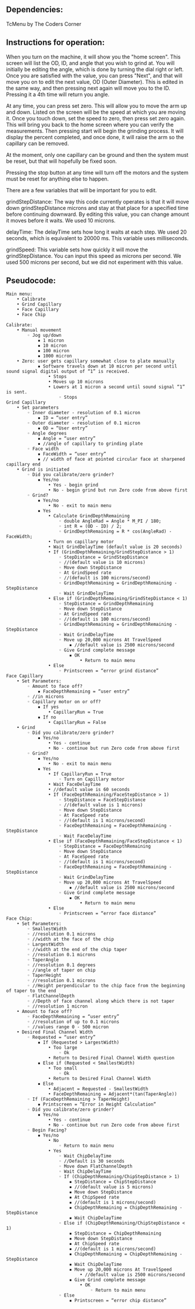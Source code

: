 ## Dependencies:

TcMenu by The Coders Corner


## Instructions for operation:

When you turn on the machine, it will show you the "home screen". This screen will list the 
OD, ID, and angle that you wish to grind at. You will initially be editing the angle, which is done
by turning the dial right or left. Once you are satisfied with the value, you can press "Next", and that
will move you on to edit the next value, OD (Outer Diameter). This is edited in the same way, and then pressing
next again will move you to the ID. Pressing it a 4th time will return you angle.

At any time, you can press set zero. This will allow you to move the arm up and down. Listed on the screen will be 
the speed at which you are moving it. Once you touch down, set the speed to zero, then press set zero again. 
This will bring you back to the home screen where you can verify the measurements. Then pressing start will begin the
grinding process. It will display the percent completed, and once done, it will raise the arm so the capillary can be removed.

At the moment, only one capillary can be ground and then the system must be reset, but that will hopefully be fixed soon.

Pressing the stop button at any time will turn off the motors and the system must be reset for anything else to happen.

There are a few variables that will be important for you to edit.

grindStepDistance: The way this code currently operates is that it will move down
		   grindStepDistance microns and stay at that place for a specified time
		   before continuing downward. By editing this value, you can change
		   amount it moves before it waits. We used 10 microns.

delayTime: 	   The delayTime sets how long it waits at each step. We used 20 seconds,
		   which is equivalent to 20000 ms. This variable uses milliseconds.


grindSpeed: 	   This variable sets how quickly it will move the grindStepDistance. You 
		   can input this speed as microns per second. We used 500 microns per second,
		   but we did not experiment with this value.



## Pseudocode:
```
Main menu:
    • Calibrate
    • Grind Capillary
    • Face Capillary 
    • Face Chip

Calibrate:
    • Manual movement
        ◦ Jog up/down
            ▪ 1 micron
            ▪ 10 micron
            ▪ 100 micron
            ▪ 1000 micron
    • Zero: user gets capillary somewhat close to plate manually
            ▪ Software travels down at 10 micron per second until sound signal digital output of “1” is received. 
                • Stops
                • Moves up 10 microns
                • Lowers at 1 micron a second until sound signal “1” is sent.
                    ◦ Stops
Grind Capillary
    • Set parameters
        ◦ Inner diameter - resolution of 0.1 micron
            ▪ ID = “user entry”
        ◦ Outer diameter - resolution of 0.1 micron
            ▪ OD = “User entry”
        ◦ Angle degrees
            ▪ Angle = “user entry”
            ▪ //angle of capillary to grinding plate
        ◦ Face width
            ▪ FaceWidth = “user entry”
            ▪ // width of face at pointed circular face at sharpened capillary end
    • Grind is initiated
        ◦ Did you calibrate/zero grinder?
            ▪ Yes/no
                • Yes - begin grind
                • No - begin grind but run Zero code from above first
        ◦ Grind?
            ▪ Yes/no
                • No - exit to main menu
            ▪ Yes
                • Calculate GrindDepthRemaining 
                    ◦ double AngleRad = Angle * M_PI / 180;
                    ◦ int R = (OD - ID) / 2;
                    ◦ GrindDepthRemaining = R * cos(AngleRad) - FaceWidth;
                • Turn on capillary motor
                • Wait GrindDelayTime (default value is 20 seconds)
                • If (GrindDepthRemaining/GrindStepDistance > 1)
                    ◦ StepDistance = GrindStepDistance
                    ◦ //(default value is 10 microns)
                    ◦ Move down StepDistance
                    ◦ At GrindSpeed rate 
                    ◦ //(default is 100 microns/second)
                    ◦ GrindDepthRemaining = GrindDepthRemaining - StepDistance
                    ◦ Wait GrindDelayTime
                • Else if (GrindDepthRemaining/GrindStepDistance < 1)
                    ◦ StepDistance = GrindDepthRemaining
                    ◦ Move down StepDistance
                    ◦ At GrindSpeed rate 
                    ◦ //(default is 100 microns/second)
                    ◦ GrindDepthRemaining = GrindDepthRemaining - StepDistance
                    ◦ Wait GrindDelayTime
                    ◦ Move up 20,000 microns At TravelSpeed
                        ▪ //default value is 2500 microns/second
                    ◦ Give Grind complete message
                        ▪ OK
                            • Return to main menu
                • Else
                    ◦ Printscreen = “error grind distance”
Face Capillary
    • Set Parameters:
        ◦ Amount to face off?
            ▪ FaceDepthRemaining = “user entry”
        ◦ //in microns
        ◦ Capillary motor on or off?
            ▪ If yes
                • CapillaryRun = True
            ▪ If no
                • CapillaryRun = False
    • Grind
        ◦ Did you calibrate/zero grinder?
            ▪ Yes/no
                • Yes - continue
                • No - continue but run Zero code from above first
        ◦ Grind?
            ▪ Yes/no
                • No - exit to main menu
            ▪ Yes
                • If CapillaryRun = True
                    ◦ Turn on Capillary motor
                • Wait FaceDelayTime
                • //default value is 60 seconds
                • If (FaceDepthRemaining/FaceStepDistance > 1)
                    ◦ StepDistance = FaceStepDistance
                    ◦ //(default value is 1 microns)
                    ◦ Move down StepDistance
                    ◦ At FaceSpeed rate 
                    ◦ //(default is 1 microns/second)
                    ◦ FaceDepthRemaining = FaceDepthRemaining - StepDistance
                    ◦ Wait FaceDelayTime
                • Else if (FaceDepthRemaining/FaceStepDistance < 1)
                    ◦ StepDistance = FaceDepthRemaining
                    ◦ Move down StepDistance
                    ◦ At FaceSpeed rate 
                    ◦ //(default is 1 microns/second)
                    ◦ FaceDepthRemaining = FaceDepthRemaining - StepDistance
                    ◦ Wait GrindDelayTime
                    ◦ Move up 20,000 microns At TravelSpeed
                        ▪ //default value is 2500 microns/second
                    ◦ Give Grind complete message
                        ▪ OK
                            • Return to main menu
                • Else
                    ◦ Printscreen = “error face distance”
Face Chip:
    • Set Parameters:
        ◦ SmallestWidth
        ◦ //resolution 0.1 microns
        ◦ //width at the face of the chip
        ◦ LargestWidth
        ◦ //width at the end of the chip taper
        ◦ //resolution 0.1 microns
        ◦ TaperAngle
        ◦ //resolution 0.1 degrees
        ◦ //angle of taper on chip
        ◦ TaperHeight
        ◦ //resolution 0.1 microns
        ◦ //Height perpendicular to the chip face from the beginning of taper to the end
        ◦ FlatChannelDepth
        ◦ //Depth of face channel along which there is not taper
        ◦ //resolution 1 micron
    • Amount to face off?
        ◦ FaceDepthRemaining = “user entry”
        ◦ //resolution of up to 0.1 microns
        ◦ //values range 0 - 500 micron
    • Desired Final Channel Width
        ◦ Requested = “user entry”
            ▪ If (Requested > LargestWidth)
                • Too large
                    ◦ Ok
                • Return to Desired Final Channel Width question
            ▪ Else if (Requested < SmallestWidth)
                • Too small
                    ◦ Ok
                • Return to Desired Final Channel Width
            ▪ Else
                • Adjacent = Requested - SmallestWidth
                • FaceDepthRemaining = Adjacent*(tan(TaperAngle))
        ◦ If (FaceDepthRemaining > TaperHeight)
            ▪ Printscreen = “Error in Height Calculation”
        ◦ Did you calibrate/zero grinder?
            ▪ Yes/no
                • Yes - continue
                • No - continue but run Zero code from above first
        ◦ Begin Facing?
            ▪ Yes/no
                • No
                    ◦ Return to main menu
                • Yes
                    ◦ Wait ChipDelayTime
                    ◦ //Default is 30 seconds
                    ◦ Move down FlatChannelDepth
                    ◦ Wait ChipDelayTime
                    ◦ If (ChipDepthRemaining/ChipStepDistance > 1)
                        ▪ StepDistance = ChipStepDistance
                        ▪ //(default value is 5 microns)
                        ▪ Move down StepDistance
                        ▪ At ChipSpeed rate 
                        ▪ //(default is 1 microns/second)
                        ▪ ChipDepthRemaining = ChipDepthRemaining - StepDistance
                        ▪ Wait ChipDelayTime
                    ◦ Else if (ChipDepthRemaining/ChipStepDistance < 1)
                        ▪ StepDistance = ChipDepthRemaining
                        ▪ Move down StepDistance
                        ▪ At ChipSpeed rate 
                        ▪ //(default is 1 microns/second)
                        ▪ ChipDepthRemaining = ChipDepthRemaining - StepDistance
                        ▪ Wait ChipDelayTime
                        ▪ Move up 20,000 microns At TravelSpeed
                            • //default value is 2500 microns/second
                        ▪ Give Grind complete message
                            • OK
                                ◦ Return to main menu
                    ◦ Else
                        ▪ Printscreen = “error chip distance”
```
